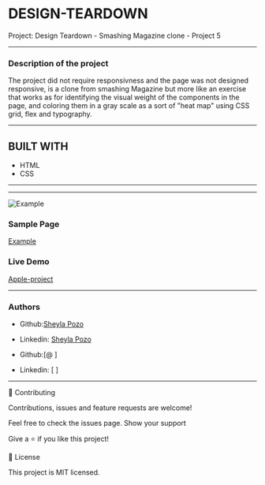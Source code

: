 # DESIGN-TEARDOWN
Project: Design Teardown - Smashing Magazine clone - Project 5
***

### Description of the project

The project did not require responsivness and the page was not designed responsive, is a clone from smashing Magazine but more like an exercise that works as for identifying the visual weight of the components in the page, and coloring them in a gray scale as a sort of "heat map" using CSS grid, flex and typography.

***

## BUILT WITH
*  HTML
*  CSS

---
***
 ![Example](https://web.archive.org/web/20170628134444/http://www.vanseodesign.com/blog/wp-content/uploads/2009/12/visual-hierarchy-compared.png)

 ### Sample Page
[Example](https://web.archive.org/web/20170628134444/http://www.vanseodesign.com/blog/wp-content/uploads/2009/12/visual-hierarchy-compared.png)

### Live Demo

[Apple-project](https://sheylapozo.github.io/DESIGN-TEARDOWN/)

---

### Authors
 - Github:[Sheyla Pozo](https://github.com/sheylaPozo)
 - Linkedin: [Sheyla Pozo](https://www.linkedin.com/in/sheypozo/)

 - Github:[@ ]
 - Linkedin: [ ]

 ***

🤝 Contributing

Contributions, issues and feature requests are welcome!

Feel free to check the issues page. Show your support

Give a ⭐️ if you like this project! 

📝 License

This project is MIT licensed.